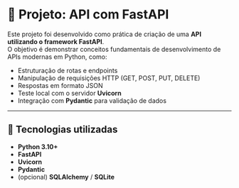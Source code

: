 # 🧩 Projeto: API com FastAPI

Este projeto foi desenvolvido como prática de criação de uma **API utilizando o framework FastAPI**.  
O objetivo é demonstrar conceitos fundamentais de desenvolvimento de APIs modernas em Python, como:

- Estruturação de rotas e endpoints  
- Manipulação de requisições HTTP (GET, POST, PUT, DELETE)  
- Respostas em formato JSON  
- Teste local com o servidor **Uvicorn**  
- Integração com **Pydantic** para validação de dados  


---

## 🚀 Tecnologias utilizadas

- **Python 3.10+**  
- **FastAPI**  
- **Uvicorn**  
- **Pydantic**  
- (opcional) **SQLAlchemy** / **SQLite**
